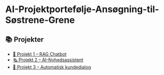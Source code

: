# AI-Projektportefølje-Ansøgning-til-Søstrene-Grene
## 📚 Projekter

- [📘 Projekt 1 – RAG Chatbot](./Projekt_1_RAG_Chatbot)
- [🗞️ Projekt 2 – AI-Nyhedsassistent](./ai-nyhedsassistent/)
- [💬 Projekt 3 – Automatisk kundedialog](./Project3/)


